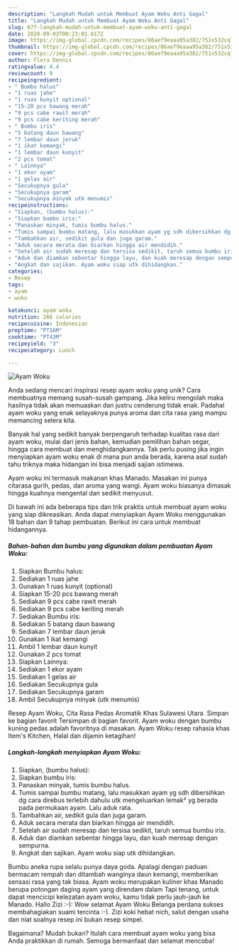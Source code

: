 ```yaml
---
description: "Langkah Mudah untuk Membuat Ayam Woku Anti Gagal"
title: "Langkah Mudah untuk Membuat Ayam Woku Anti Gagal"
slug: 677-langkah-mudah-untuk-membuat-ayam-woku-anti-gagal
date: 2020-09-03T00:23:01.617Z
image: https://img-global.cpcdn.com/recipes/86aef9eaaa95a382/751x532cq70/ayam-woku-foto-resep-utama.jpg
thumbnail: https://img-global.cpcdn.com/recipes/86aef9eaaa95a382/751x532cq70/ayam-woku-foto-resep-utama.jpg
cover: https://img-global.cpcdn.com/recipes/86aef9eaaa95a382/751x532cq70/ayam-woku-foto-resep-utama.jpg
author: Flora Dennis
ratingvalue: 4.4
reviewcount: 9
recipeingredient:
- " Bumbu halus"
- "1 ruas jahe"
- "1 ruas kunyit optional"
- "15-20 pcs bawang merah"
- "9 pcs cabe rawit merah"
- "9 pcs cabe keriting merah"
- " Bumbu iris"
- "5 batang daun bawang"
- "7 lembar daun jeruk"
- "1 ikat kemangi"
- "1 lembar daun kunyit"
- "2 pcs tomat"
- " Lainnya"
- "1 ekor ayam"
- "1 gelas air"
- "Secukupnya gula"
- "Secukupnya garam"
- "Secukupnya minyak utk menumis"
recipeinstructions:
- "Siapkan, (bumbu halus):"
- "Siapkan bumbu iris:"
- "Panaskan minyak, tumis bumbu halus."
- "Tumis sampai bumbu matang, lalu masukkan ayam yg sdh dibersihkan dg cara direbus terlebih dahulu utk mengeluarkan lemak² yg berada pada permukaan ayam. Lalu aduk rata."
- "Tambahkan air, sedikit gula dan juga garam."
- "Aduk secara merata dan biarkan hingga air mendidih."
- "Setelah air sudah meresap dan tersisa sedikit, taruh semua bumbu iris."
- "Aduk dan diamkan sebentar hingga layu, dan kuah meresap dengan sempurna."
- "Angkat dan sajikan. Ayam woku siap utk dihidangkan."
categories:
- Resep
tags:
- ayam
- woku

katakunci: ayam woku 
nutrition: 266 calories
recipecuisine: Indonesian
preptime: "PT16M"
cooktime: "PT43M"
recipeyield: "3"
recipecategory: Lunch

---
```



![Ayam Woku](https://img-global.cpcdn.com/recipes/86aef9eaaa95a382/751x532cq70/ayam-woku-foto-resep-utama.jpg)

Anda sedang mencari inspirasi resep ayam woku yang unik? Cara membuatnya memang susah-susah gampang. Jika keliru mengolah maka hasilnya tidak akan memuaskan dan justru cenderung tidak enak. Padahal ayam woku yang enak selayaknya punya aroma dan cita rasa yang mampu memancing selera kita.

Banyak hal yang sedikit banyak berpengaruh terhadap kualitas rasa dari ayam woku, mulai dari jenis bahan, kemudian pemilihan bahan segar, hingga cara membuat dan menghidangkannya. Tak perlu pusing jika ingin menyiapkan ayam woku enak di mana pun anda berada, karena asal sudah tahu triknya maka hidangan ini bisa menjadi sajian istimewa.

Ayam woku ini termasuk makanan khas Manado. Masakan ini punya citarasa gurih, pedas, dan aroma yang wangi. Ayam woku biasanya dimasak hingga kuahnya mengental dan sedikit menyusut.


Di bawah ini ada beberapa tips dan trik praktis untuk membuat ayam woku yang siap dikreasikan. Anda dapat menyiapkan Ayam Woku menggunakan 18 bahan dan 9 tahap pembuatan. Berikut ini cara untuk membuat hidangannya.

<!--inarticleads1-->

##### Bahan-bahan dan bumbu yang digunakan dalam pembuatan Ayam Woku:

1. Siapkan  Bumbu halus:
1. Sediakan 1 ruas jahe
1. Gunakan 1 ruas kunyit (optional)
1. Siapkan 15-20 pcs bawang merah
1. Sediakan 9 pcs cabe rawit merah
1. Sediakan 9 pcs cabe keriting merah
1. Sediakan  Bumbu iris:
1. Sediakan 5 batang daun bawang
1. Sediakan 7 lembar daun jeruk
1. Gunakan 1 ikat kemangi
1. Ambil 1 lembar daun kunyit
1. Gunakan 2 pcs tomat
1. Siapkan  Lainnya:
1. Sediakan 1 ekor ayam
1. Sediakan 1 gelas air
1. Sediakan Secukupnya gula
1. Sediakan Secukupnya garam
1. Ambil Secukupnya minyak (utk menumis)


Resep Ayam Woku, Cita Rasa Pedas Aromatik Khas Sulawesi Utara. Simpan ke bagian favorit Tersimpan di bagian favorit. Ayam woku dengan bumbu kuning pedas adalah favoritnya di masakan. Ayam Woku resep rahasia khas Item&#39;s Kitchen, Halal dan dijamin ketagihan! 

<!--inarticleads2-->

##### Langkah-langkah menyiapkan Ayam Woku:

1. Siapkan, (bumbu halus):
1. Siapkan bumbu iris:
1. Panaskan minyak, tumis bumbu halus.
1. Tumis sampai bumbu matang, lalu masukkan ayam yg sdh dibersihkan dg cara direbus terlebih dahulu utk mengeluarkan lemak² yg berada pada permukaan ayam. Lalu aduk rata.
1. Tambahkan air, sedikit gula dan juga garam.
1. Aduk secara merata dan biarkan hingga air mendidih.
1. Setelah air sudah meresap dan tersisa sedikit, taruh semua bumbu iris.
1. Aduk dan diamkan sebentar hingga layu, dan kuah meresap dengan sempurna.
1. Angkat dan sajikan. Ayam woku siap utk dihidangkan.


Bumbu aneka rupa selalu punya daya goda. Apalagi dengan paduan bermacam rempah dan ditambah wanginya daun kemangi, memberikan sensasi rasa yang tak biasa. Ayam woku merupakan kuliner khas Manado berupa potongan daging ayam yang direndam dalam Tapi tenang, untuk dapat mencicipi kelezatan ayam woku, kamu tidak perlu jauh-jauh ke Manado. Hallo Zizi :-): Wow selamat Ayam Woku Belanga perdana sukses membahagiakan suami tercinta :-). Zizi koki hebat nich, salut dengan usaha dan niat soalnya resep ini bukan resep simpel. 

Bagaimana? Mudah bukan? Itulah cara membuat ayam woku yang bisa Anda praktikkan di rumah. Semoga bermanfaat dan selamat mencoba!
